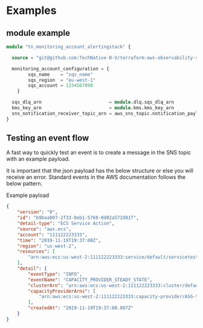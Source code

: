 # Examples

## module example

```terraform
module "tn_monitoring_account_alertingstack" {

  source = "git@github.com:TechNative-B-V/terraform-aws-observability-sender.git?ref=v0.0.1"

  monitoring_account_configuration = {
        sqs_name    = "sqs_name"
        sqs_region  = "eu-west-1"
        sqs_account = 1234567890
    }

  sqs_dlq_arn                         = module.dlq.sqs_dlq_arn
  kms_key_arn                         = module.kms.kms_key_arn
  sns_notification_receiver_topic_arn = aws_sns_topic.notification_payload.arn
}
```

## Testing an event flow
A fast way to quickly test an event is to create a message in the SNS topic with an example payload.

It is important that the json payload has the below structure or else you will receive an error. Standard events in the AWS documentation follows the below pattern.

Example payload
```json
{
    "version": "0",
    "id": "b9baa007-2f33-0eb1-5760-0d02a572d81f",
    "detail-type": "ECS Service Action",
    "source": "aws.ecs",
    "account": "111122223333",
    "time": "2019-11-19T19:37:00Z",
    "region": "us-west-2",
    "resources": [
        "arn:aws:ecs:us-west-2:111122223333:service/default/servicetest"
    ],
    "detail": {
        "eventType": "INFO",
        "eventName": "CAPACITY_PROVIDER_STEADY_STATE",
        "clusterArn": "arn:aws:ecs:us-west-2:111122223333:cluster/default",
        "capacityProviderArns": [
            "arn:aws:ecs:us-west-2:111122223333:capacity-provider/ASG-tutorial-capacity-provider"
        ],
        "createdAt": "2019-11-19T19:37:00.807Z"
    }
}
```
